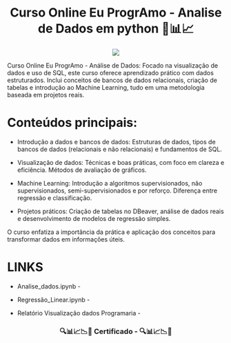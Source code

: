 
 <span align="center">

   # Curso Online Eu ProgrAmo - Analise de Dados em python 🔎📊📈

</span>



<div align="center">
<img src="https://github.com/user-attachments/assets/6265fc7e-b5b8-4483-b5dd-56a9c4fee282" />
</div>

<p align="center">


  
</p>


 Curso Online Eu ProgrAmo - Análise de Dados: Focado na visualização de dados e uso de SQL, este curso oferece aprendizado prático com dados estruturados. Inclui conceitos de bancos de dados relacionais, criação de tabelas e introdução ao Machine Learning, tudo em uma metodologia baseada em projetos reais.


 # Conteúdos principais:

- Introdução a dados e bancos de dados: Estruturas de dados, tipos de bancos de dados (relacionais e não relacionais) e fundamentos de SQL.
  
- Visualização de dados: Técnicas e boas práticas, com foco em clareza e eficiência. Métodos de avaliação de gráficos.
  
- Machine Learning: Introdução a algoritmos supervisionados, não supervisionados, semi-supervisionados e por reforço. Diferença entre regressão e classificação.
  
- Projetos práticos: Criação de tabelas no DBeaver, análise de dados reais e desenvolvimento de modelos de regressão simples.
  
O curso enfatiza a importância da prática e aplicação dos conceitos para transformar dados em informações úteis.



# LINKS 
- Analise_dados.ipynb - 
- Regressão_Linear.ipynb - 

- Relatório Visualização dados Programaria - 

   <span align="center">

 

</span>



 <span align="center">

   ###  🔍📊📈📉🔎 Certificado -   🔍📊📈📉🔎

</span>


   <span align="center">

 
</span>


<div align="center">
<img >
</div>
